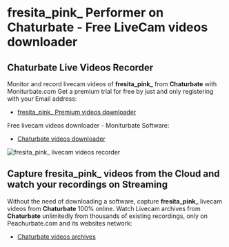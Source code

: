 # fresita_pink_ Performer on Chaturbate - Free LiveCam videos downloader

## Chaturbate Live Videos Recorder

Monitor and record livecam videos of **fresita_pink_** from **Chaturbate** with Moniturbate.com
Get a premium trial for free by just and only registering with your Email address:
* [fresita_pink_ Premium videos downloader](https://moniturbate.com/request-demo-licence-key.html)

Free livecam videos downloader - Moniturbate Software:
* [Chaturbate videos downloader](https://moniturbate.com/moniturbate-download-software.html)

![fresita_pink_ livecam videos recorder](https://peachurnet.com/templates/moniturbate-software.png)


## Capture fresita_pink_ videos from the Cloud and watch your recordings on Streaming

Without the need of downloading a software, capture **fresita_pink_** livecam videos from **Chaturbate** 100% online.
Watch Livecam archives from **Chaturbate** unlimitedly from thousands of existing recordings, only on Peachurbate.com and its websites network:
* [Chaturbate videos archives](https://peachurnet.com/)